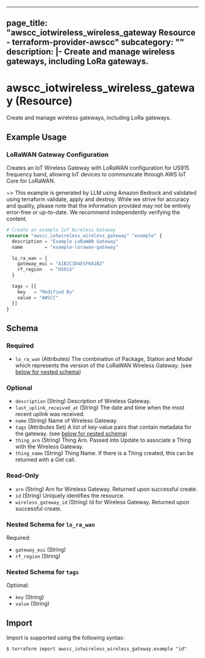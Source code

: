 
---
page_title: "awscc_iotwireless_wireless_gateway Resource - terraform-provider-awscc"
subcategory: ""
description: |-
  Create and manage wireless gateways, including LoRa gateways.
---

# awscc_iotwireless_wireless_gateway (Resource)

Create and manage wireless gateways, including LoRa gateways.

## Example Usage

### LoRaWAN Gateway Configuration

Creates an IoT Wireless Gateway with LoRaWAN configuration for US915 frequency band, allowing IoT devices to communicate through AWS IoT Core for LoRaWAN.

~> This example is generated by LLM using Amazon Bedrock and validated using terraform validate, apply and destroy. While we strive for accuracy and quality, please note that the information provided may not be entirely error-free or up-to-date. We recommend independently verifying the content.

```terraform
# Create an example IoT Wireless Gateway
resource "awscc_iotwireless_wireless_gateway" "example" {
  description = "Example LoRaWAN Gateway"
  name        = "example-lorawan-gateway"

  lo_ra_wan = {
    gateway_eui = "A1B2C3D4E5F6A1B2"
    rf_region   = "US915"
  }

  tags = [{
    key   = "Modified By"
    value = "AWSCC"
  }]
}
```

<!-- schema generated by tfplugindocs -->
## Schema

### Required

- `lo_ra_wan` (Attributes) The combination of Package, Station and Model which represents the version of the LoRaWAN Wireless Gateway. (see [below for nested schema](#nestedatt--lo_ra_wan))

### Optional

- `description` (String) Description of Wireless Gateway.
- `last_uplink_received_at` (String) The date and time when the most recent uplink was received.
- `name` (String) Name of Wireless Gateway.
- `tags` (Attributes Set) A list of key-value pairs that contain metadata for the gateway. (see [below for nested schema](#nestedatt--tags))
- `thing_arn` (String) Thing Arn. Passed into Update to associate a Thing with the Wireless Gateway.
- `thing_name` (String) Thing Name. If there is a Thing created, this can be returned with a Get call.

### Read-Only

- `arn` (String) Arn for Wireless Gateway. Returned upon successful create.
- `id` (String) Uniquely identifies the resource.
- `wireless_gateway_id` (String) Id for Wireless Gateway. Returned upon successful create.

<a id="nestedatt--lo_ra_wan"></a>
### Nested Schema for `lo_ra_wan`

Required:

- `gateway_eui` (String)
- `rf_region` (String)


<a id="nestedatt--tags"></a>
### Nested Schema for `tags`

Optional:

- `key` (String)
- `value` (String)

## Import

Import is supported using the following syntax:

```shell
$ terraform import awscc_iotwireless_wireless_gateway.example "id"
```
